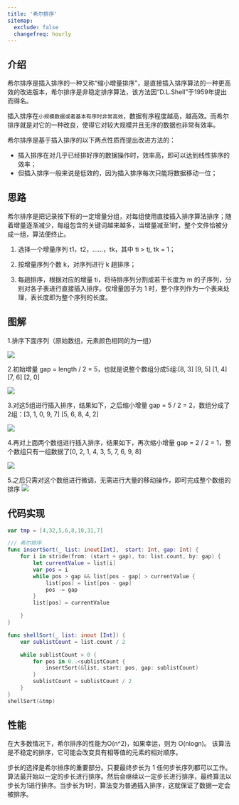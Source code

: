 ```yaml
---
title: '希尔排序'
sitemap:
  exclude: false
  changefreq: hourly
---
```


## 介绍

希尔排序是插入排序的一种又称“缩小增量排序”，是直接插入排序算法的一种更高效的改进版本，希尔排序是非稳定排序算法，该方法因“D.L.Shell”于1959年提出而得名。

插入排序在`小规模数据或者基本有序时非常高效`，数据有序程度越高，越高效。而希尔排序就是对它的一种改良，使得它对较大规模并且无序的数据也非常有效率。

希尔排序是基于插入排序的以下两点性质而提出改进方法的：
* 插入排序在对几乎已经排好序的数据操作时，效率高，即可以达到线性排序的效率；
* 但插入排序一般来说是低效的，因为插入排序每次只能将数据移动一位；

## 思路

希尔排序是把记录按下标的一定增量分组，对每组使用直接插入排序算法排序；随着增量逐渐减少，每组包含的关键词越来越多，当增量减至1时，整个文件恰被分成一组，算法便终止。

1. 选择一个增量序列 t1，t2，……，tk，其中 ti > tj, tk = 1；

2. 按增量序列个数 k，对序列进行 k 趟排序；

3. 每趟排序，根据对应的增量 ti，将待排序列分割成若干长度为 m 的子序列，分别对各子表进行直接插入排序。仅增量因子为 1 时，整个序列作为一个表来处理，表长度即为整个序列的长度。

## 图解

1.排序下面序列（原始数组，元素颜色相同的为一组）

![](http://blog.loveli.site/2020-08-16-15975445617852.jpg)

2.初始增量 gap = length / 2 = 5，也就是说整个数组分成5组:[8, 3] [9, 5] [1, 4] [7, 6] [2, 0]

![](http://blog.loveli.site/2020-08-16-15975446080116.jpg)

3.对这5组进行插入排序，结果如下，之后缩小增量 gap = 5 / 2 = 2，数组分成了2组：[3, 1, 0, 9, 7] [5, 6, 8, 4, 2]

![](http://blog.loveli.site/2020-08-16-15975446358965.jpg)

4.再对上面两个数组进行插入排序，结果如下，再次缩小增量 gap = 2 / 2 = 1，整个数组只有一组数据了[0, 2, 1, 4, 3, 5, 7, 6, 9, 8]

![](http://blog.loveli.site/2020-08-16-15975446528591.jpg)

5.之后只需对这个数组进行微调，无需进行大量的移动操作，即可完成整个数组的排序
![](http://blog.loveli.site/2020-08-16-15975446681583.jpg)

## 代码实现

```swift
var tmp = [4,32,5,6,8,10,31,7]

/// 希尔排序
func insertSort(_ list: inout[Int],  start: Int, gap: Int) {
    for i in stride(from: (start + gap), to: list.count, by: gap) {
        let currentValue = list[i]
        var pos = i
        while pos > gap && list[pos - gap] > currentValue {
            list[pos] = list[pos - gap]
            pos -= gap
        }
        list[pos] = currentValue

    }
}

func shellSort(_ list: inout [Int]) {
    var sublistCount = list.count / 2

    while sublistCount > 0 {
        for pos in 0..<sublistCount {
            insertSort(&list, start: pos, gap: sublistCount)
        }
        sublistCount = sublistCount / 2
    }
}
shellSort(&tmp)
```

## 性能

在大多数情况下，希尔排序的性能为O(n^2)，如果幸运，则为 O(nlogn)。 该算法是不稳定的排序，它可能会改变具有相等值的元素的相对顺序。

步长的选择是希尔排序的重要部分。只要最终步长为 1 任何步长序列都可以工作。算法最开始以一定的步长进行排序。然后会继续以一定步长进行排序，最终算法以步长为1进行排序。当步长为1时，算法变为普通插入排序，这就保证了数据一定会被排序。
